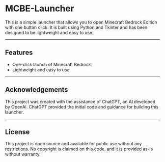# MCBE-Launcher

This is a simple launcher that allows you to open Minecraft Bedrock Edition with one button click. It is built using Python and Tkinter and has been designed to be lightweight and easy to use.

---

## Features

- One-click launch of Minecraft Bedrock.
- Lightweight and easy to use.

---

## Acknowledgements

This project was created with the assistance of ChatGPT, an AI developed by OpenAI. ChatGPT provided the initial code and guidance for building this launcher.

---

## License

This project is open source and available for public use without any restrictions. No copyright is claimed on this code, and it is provided as-is without warranty.
